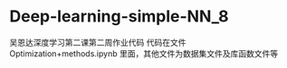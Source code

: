 # Deep-learning-simple-NN_8
吴恩达深度学习第二课第二周作业代码
代码在文件 Optimization+methods.ipynb 里面，其他文件为数据集文件及库函数文件等
